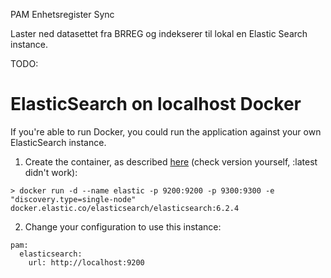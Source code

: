 PAM Enhetsregister Sync

Laster ned datasettet fra BRREG og indekserer til lokal en Elastic Search instance.

TODO:

# ElasticSearch on localhost Docker
If you're able to run Docker, you could run the application against your own ElasticSearch instance.
1. Create the container, as described [here](https://www.elastic.co/guide/en/elasticsearch/reference/current/docker.html) (check version yourself, :latest didn't work):
```
> docker run -d --name elastic -p 9200:9200 -p 9300:9300 -e "discovery.type=single-node" docker.elastic.co/elasticsearch/elasticsearch:6.2.4
```
2. Change your configuration to use this instance:
```
pam:
  elasticsearch:
    url: http://localhost:9200
```
